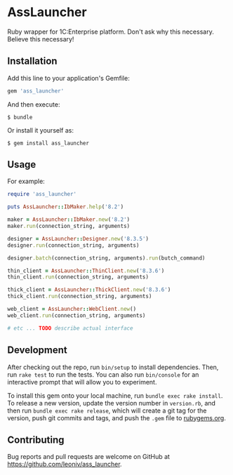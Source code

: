 # AssLauncher

Ruby wrapper for 1C:Enterprise platform. Don't ask why this necessary. Believe this necessary!

## Installation

Add this line to your application's Gemfile:

```ruby
gem 'ass_launcher'
```

And then execute:

    $ bundle

Or install it yourself as:

    $ gem install ass_launcher

## Usage

For example:

```ruby
require 'ass_launcher'

puts AssLauncher::IbMaker.help('8.2')

maker = AssLauncher::IbMaker.new('8.2')
maker.run(connection_string, arguments)

designer = AssLauncher::Designer.new('8.3.5')
designer.run(connection_string, arguments)

designer.batch(connection_string, arguments).run(butch_command)

thin_client = AssLauncher::ThinClient.new('8.3.6')
thin_client.run(connection_string, arguments)

thick_client = AssLauncher::ThickClient.new('8.3.6')
thick_client.run(connection_string, arguments)

web_client = AssLauncher::WebClient.new()
web_client.run(connection_string, arguments)

# etc ... TODO describe actual interface
```

## Development

After checking out the repo, run `bin/setup` to install dependencies. Then, run `rake test` to run the tests. You can also run `bin/console` for an interactive prompt that will allow you to experiment.

To install this gem onto your local machine, run `bundle exec rake install`. To release a new version, update the version number in `version.rb`, and then run `bundle exec rake release`, which will create a git tag for the version, push git commits and tags, and push the `.gem` file to [rubygems.org](https://rubygems.org).

## Contributing

Bug reports and pull requests are welcome on GitHub at https://github.com/leoniv/ass_launcher.

